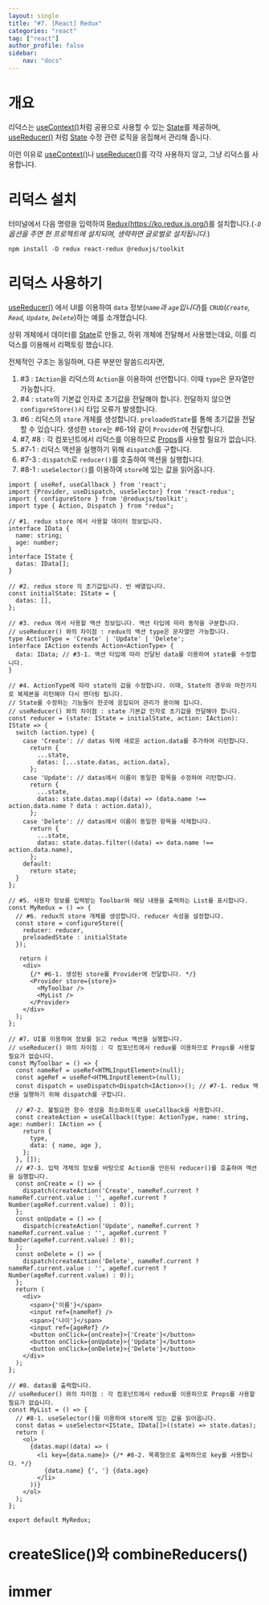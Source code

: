 ```yaml
---
layout: single
title: "#7. [React] Redux"
categories: "react"
tag: ["react"]
author_profile: false
sidebar: 
    nav: "docs"
---
```


# 개요

리덕스는 [useContext()](https://tango1202.github.io/react/react-hook/#usecontext)처럼 공용으로 사용할 수 있는 [State](https://tango1202.github.io/react/react-basic/#state)를 제공하며, [useReducer()](https://tango1202.github.io/react/react-hook/#usereducer) 처럼 [State](https://tango1202.github.io/react/react-basic/#state) 수정 관련 로직을 응집해서 관리해 줍니다.

이런 이유로 [useContext()](https://tango1202.github.io/react/react-hook/#usecontext)나 [useReducer()](https://tango1202.github.io/react/react-hook/#usereducer)를 각각 사용하지 않고, 그냥 리덕스를 사용합니다.

# 리덕스 설치

터미널에서 다음 명령을 입력하여 [Redux(https://ko.redux.js.org/)](https://react.i18next.com/)를 설치합니다.(*`-D`옵션을 주면 현 프로젝트에 설치되며, 생략하면 글로벌로 설치됩니다.*) 

```
npm install -D redux react-redux @reduxjs/toolkit
```

# 리덕스 사용하기

[useReducer()](https://tango1202.github.io/react/react-hook/#usereducer) 에서 UI를 이용하여 `data` 정보(*`name`과 `age`입니다*)를 `CRUD`(*`Create`, `Read`, `Update`, `Delete`*)하는 예를 소개했습니다.

상위 개체에서 데이터를 [State](https://tango1202.github.io/react/react-basic/#state)로 만들고, 하위 개체에 전달해서 사용했는데요, 이를 리덕스를 이용해서 리팩토링 했습니다.

전체적인 구조는 동일하며, 다른 부분만 말씀드리자면,

1. #3 : `IAction`을 리덕스의 `Action`을 이용하여 선언합니다. 이때 `type`은 문자열만 가능합니다.
2. #4 : `state`의 기본값 인자로 초기값을 전달해야 합니다. 전달하지 않으면 `configureStore()`시 타입 오류가 발생합니다.
3. #6 : 리덕스의 `store` 개체를 생성합니다. `preloadedState`를 통해 초기값을 전달할 수 있습니다. 생성한 `store`는 #6-1와 같이 `Provider`에 전달합니다.
4. #7, #8 : 각 컴포넌트에서 리덕스를 이용하므로 [Props](https://tango1202.github.io/react/react-basic/#props)를 사용할 필요가 없습니다.
5. #7-1 : 리덕스 액션을 실행하기 위해 `dispatch`를 구합니다.
6. #7-3 : `dispatch`로 `reducer()`를 호출하여 액션을 실행합니다.
7. #8-1 : `useSelector()`를 이용하여 `store`에 있는 값을 읽어옵니다.

```tsx
import { useRef, useCallback } from 'react';
import {Provider, useDispatch, useSelector} from 'react-redux';
import { configureStore } from '@reduxjs/toolkit';
import type { Action, Dispatch } from "redux";

// #1. redux store 에서 사용할 데이터 정보입니다.
interface IData {
  name: string;
  age: number;
}
interface IState {
  datas: IData[];
}

// #2. redux store 의 초기값입니다. 빈 배열입니다.
const initialState: IState = {
  datas: [],
};

// #3. redux 에서 사용할 액션 정보입니다. 액션 타입에 따라 동작을 구분합니다.
// useReducer() 와의 차이점 : redux의 액션 type은 문자열만 가능합니다.
type ActionType = 'Create' | 'Update' | 'Delete';
interface IAction extends Action<ActionType> { 
  data: IData; // #3-1. 액션 타입에 따라 전달된 data를 이용하여 state를 수정합니다.
}

// #4. ActionType에 따라 state의 값을 수정합니다. 이때, State의 경우와 마찬가지로 복제본을 리턴해야 다시 렌더링 됩니다.
// State를 수정하는 기능들이 한곳에 응집되어 관리가 용이해 집니다.
// useReducer() 와의 차이점 : state 기본값 인자로 초기값을 전달해야 합니다.
const reducer = (state: IState = initialState, action: IAction): IState => {
  switch (action.type) {
    case 'Create': // datas 뒤에 새로운 action.data를 추가하여 리턴합니다.
      return {
        ...state,
        datas: [...state.datas, action.data],
      };
    case 'Update': // datas에서 이름이 동일한 항목을 수정하여 리턴합니다.
      return {
        ...state,
        datas: state.datas.map((data) => (data.name !== action.data.name ? data : action.data)),
      };
    case 'Delete': // datas에서 이름이 동일한 항목을 삭제합니다.
      return {
        ...state,
        datas: state.datas.filter((data) => data.name !== action.data.name),
      };
    default:
      return state;
  }
};

// #5. 사용자 정보를 입력받는 Toolbar와 해당 내용을 출력하는 List를 표시합니다.
const MyRedux = () => {
  // #6. redux의 store 개체를 생성합니다. reducer 속성을 설정합니다. 
  const store = configureStore({ 
    reducer: reducer, 
    preloadedState : initialState
  });

   return (
    <div>
      {/* #6-1. 생성된 store를 Provider에 전달합니다. */}
      <Provider store={store}>
        <MyToolbar />
        <MyList />
      </Provider>
    </div>
  );
};

// #7. UI를 이용하여 정보를 읽고 redux 액션을 실행합니다.
// useReducer() 와의 차이점 : 각 컴포넌트에서 redux를 이용하므로 Props를 사용할 필요가 없습니다.
const MyToolbar = () => {
  const nameRef = useRef<HTMLInputElement>(null);
  const ageRef = useRef<HTMLInputElement>(null);
  const dispatch = useDispatch<Dispatch<IAction>>(); // #7-1. redux 액션을 실행하기 위해 dispatch를 구합니다.

  // #7-2. 불필요한 함수 생성을 최소화하도록 useCallback을 사용합니다.
  const createAction = useCallback((type: ActionType, name: string, age: number): IAction => {
    return {
      type,
      data: { name, age },
    };
  }, []);
  // #7-3. 입력 개체의 정보를 바탕으로 Action을 만든뒤 reducer()를 호출하여 액션을 실행합니다.
  const onCreate = () => {
    dispatch(createAction('Create', nameRef.current ? nameRef.current.value : '', ageRef.current ? Number(ageRef.current.value) : 0));
  };
  const onUpdate = () => {
    dispatch(createAction('Update', nameRef.current ? nameRef.current.value : '', ageRef.current ? Number(ageRef.current.value) : 0));
  };
  const onDelete = () => {
    dispatch(createAction('Delete', nameRef.current ? nameRef.current.value : '', ageRef.current ? Number(ageRef.current.value) : 0));
  };
  return (
    <div>
      <span>{'이름'}</span>
      <input ref={nameRef} />
      <span>{'나이'}</span>
      <input ref={ageRef} />
      <button onClick={onCreate}>{'Create'}</button>
      <button onClick={onUpdate}>{'Update'}</button>
      <button onClick={onDelete}>{'Delete'}</button>
    </div>
  );
};

// #8. datas를 출력합니다.
// useReducer() 와의 차이점 : 각 컴포넌트에서 redux를 이용하므로 Props를 사용할 필요가 없습니다.
const MyList = () => {
  // #8-1. useSelector()를 이용하여 store에 있는 값을 읽어옵니다.
  const datas = useSelector<IState, IData[]>((state) => state.datas);
  return (
    <ol>
      {datas.map((data) => (
        <li key={data.name}> {/* #8-2. 목록형으로 출력하므로 key를 사용합니다. */}
          {data.name} {', '} {data.age}
        </li>
      ))}
    </ol>
  );
};

export default MyRedux;
```

# createSlice()와 combineReducers()

# immer



